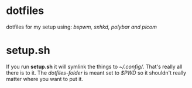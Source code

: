 # dotfiles
dotfiles for my setup using: *bspwm, sxhkd, polybar and picom*

# setup.sh
If you run **setup.sh** it will symlink the things to *~/.config/*. That's really all there is to it.
The *dotfiles-folder* is meant set to *$PWD* so it shouldn't really matter where you want to put it.
